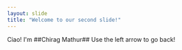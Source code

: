 ```yaml
---
layout: slide
title: "Welcome to our second slide!"
---
```

Ciao! I'm ##Chirag Mathur##
Use the left arrow to go back!

